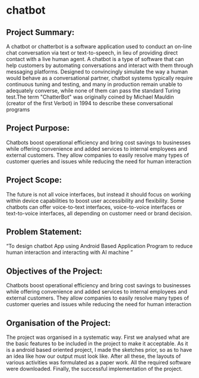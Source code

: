 # chatbot
Project Summary:
--------------------------------------------------------------------------------
A chatbot or chatterbot is a software application used to conduct an on-line chat
conversation via text or text-to-speech, in lieu of providing direct contact with a live
human agent. A chatbot is a type of software that can help customers by automating
conversations and interact with them through messaging platforms. Designed to
convincingly simulate the way a human would behave as a conversational partner,
chatbot systems typically require continuous tuning and testing, and many in production
remain unable to adequately converse, while none of them can pass the standard Turing
test.The term "ChatterBot" was originally coined by Michael Mauldin (creator of the
first Verbot) in 1994 to describe these conversational programs

Project Purpose:
--------------------------------------------------------------------------------
Chatbots boost operational efficiency and bring cost savings to businesses while offering
convenience and added services to internal employees and external customers. They
allow companies to easily resolve many types of customer queries and issues while
reducing the need for human interaction

Project Scope:
----------------------------------------------------------------------------------
The future is not all voice interfaces, but instead it should focus on working within
device capabilities to boost user accessibility and flexibility. Some chatbots can offer
voice-to-text interfaces, voice-to-voice interfaces or text-to-voice interfaces, all
depending on customer need or brand decision.

 Problem Statement:
 -------------------------------------------------------------------------------
“To design chatbot App using Android Based Application Program to reduce human
interaction and interacting with AI machine ”

 Objectives of the Project:
 --------------------------------------------------------------------------------
Chatbots boost operational efficiency and bring cost savings to businesses while offering
convenience and added services to internal employees and external customers. They
allow companies to easily resolve many types of customer queries and issues while
reducing the need for human interaction

Organisation of the Project:
----------------------------------------------------------------------------------
The project was organised in a systematic way. First we analysed what are the basic
features to be included in the project to make it acceptable. As it is a android based
oriented project, I made the sketches prior, so as to have an idea like how our output
must look like. After all these, the layouts of various activities was formulated as a
paper work. All the required software were downloaded. Finally, the successful
implementation of the project.
